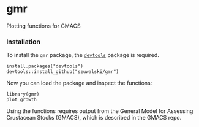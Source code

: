 # gmr
Plotting functions for GMACS

### Installation
To install the `gmr` package, the [`devtools`](https://www.rstudio.com/products/rpackages/devtools/) package is required.

```
install.packages("devtools")
devtools::install_github("szuwalski/gmr")
```

Now you can load the package and inspect the functions:

```
library(gmr)
plot_growth

```

Using the functions requires output from the General Model for Assessing Crustacean Stocks (GMACS), which is described in the GMACS repo.